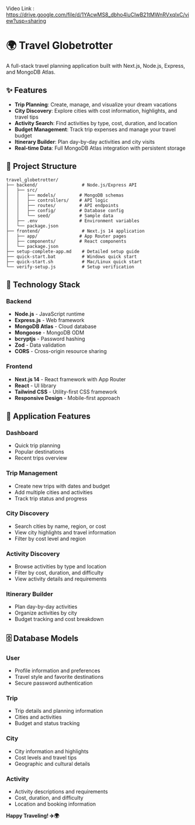 Video Link : https://drive.google.com/file/d/1YAcwMS8_dbho4luCIwB21tMWnRVxqIxC/view?usp=sharing




# 🌍 Travel Globetrotter

A full-stack travel planning application built with Next.js, Node.js, Express, and MongoDB Atlas.

## ✨ Features

- **Trip Planning**: Create, manage, and visualize your dream vacations
- **City Discovery**: Explore cities with cost information, highlights, and travel tips
- **Activity Search**: Find activities by type, cost, duration, and location
- **Budget Management**: Track trip expenses and manage your travel budget
- **Itinerary Builder**: Plan day-by-day activities and city visits
- **Real-time Data**: Full MongoDB Atlas integration with persistent storage



## 📁 Project Structure

```
travel_globetrotter/
├── backend/                 # Node.js/Express API
│   ├── src/
│   │   ├── models/         # MongoDB schemas
│   │   ├── controllers/    # API logic
│   │   ├── routes/         # API endpoints
│   │   ├── config/         # Database config
│   │   └── seed/           # Sample data
│   ├── .env                # Environment variables
│   └── package.json
├── frontend/                # Next.js 14 application
│   ├── app/                # App Router pages
│   ├── components/         # React components
│   └── package.json
├── setup-complete-app.md    # Detailed setup guide
├── quick-start.bat          # Windows quick start
├── quick-start.sh           # Mac/Linux quick start
└── verify-setup.js          # Setup verification
```

## 🔧 Technology Stack

### Backend
- **Node.js** - JavaScript runtime
- **Express.js** - Web framework
- **MongoDB Atlas** - Cloud database
- **Mongoose** - MongoDB ODM
- **bcryptjs** - Password hashing
- **Zod** - Data validation
- **CORS** - Cross-origin resource sharing

### Frontend
- **Next.js 14** - React framework with App Router
- **React** - UI library
- **Tailwind CSS** - Utility-first CSS framework
- **Responsive Design** - Mobile-first approach

## 📱 Application Features

### Dashboard
- Quick trip planning
- Popular destinations
- Recent trips overview

### Trip Management
- Create new trips with dates and budget
- Add multiple cities and activities
- Track trip status and progress

### City Discovery
- Search cities by name, region, or cost
- View city highlights and travel information
- Filter by cost level and region

### Activity Discovery
- Browse activities by type and location
- Filter by cost, duration, and difficulty
- View activity details and requirements

### Itinerary Builder
- Plan day-by-day activities
- Organize activities by city
- Budget tracking and cost breakdown

## 🗄️ Database Models

### User
- Profile information and preferences
- Travel style and favorite destinations
- Secure password authentication

### Trip
- Trip details and planning information
- Cities and activities
- Budget and status tracking

### City
- City information and highlights
- Cost levels and travel tips
- Geographic and cultural details

### Activity
- Activity descriptions and requirements
- Cost, duration, and difficulty
- Location and booking information



**Happy Traveling! ✈️🌍**
